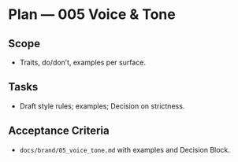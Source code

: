 # Plan — 005 Voice & Tone

## Scope
- Traits, do/don’t, examples per surface.

## Tasks
- Draft style rules; examples; Decision on strictness.

## Acceptance Criteria
- `docs/brand/05_voice_tone.md` with examples and Decision Block.
